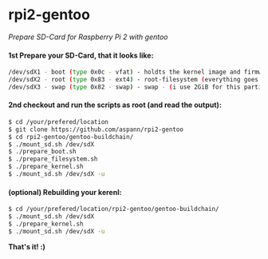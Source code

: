 # rpi2-gentoo
*Prepare SD-Card for Raspberry Pi 2 with gentoo*

#### 1st Prepare your SD-Card, that it looks like:
```sh
/dev/sdX1 - boot (type 0x0c - vfat) - holdts the kernel image and firmware
/dev/sdX2 - root (type 0x83 - ext4) - root-filesystem (everything goes in here)
/dev/sdX3 - swap (type 0x82 - swap) - swap - (i use 2GiB for this partition)
```

#### 2nd checkout and run the scripts as root (and read the output):

```sh
$ cd /your/prefered/location
$ git clone https://github.com/aspann/rpi2-gentoo
$ cd rpi2-gentoo/gentoo-buildchain/
$ ./mount_sd.sh /dev/sdX
$ ./prepare_boot.sh
$ ./prepare_filesystem.sh
$ ./prepare_kernel.sh
$ ./mount_sd.sh /dev/sdX -u
```

#### (optional) Rebuilding your kerenl:

```sh
$ cd /your/prefered/location/rpi2-gentoo/gentoo-buildchain/
$ ./mount_sd.sh /dev/sdX
$ ./prepare_kernel.sh
$ ./mount_sd.sh /dev/sdX -u
```


**That's it! :)**
